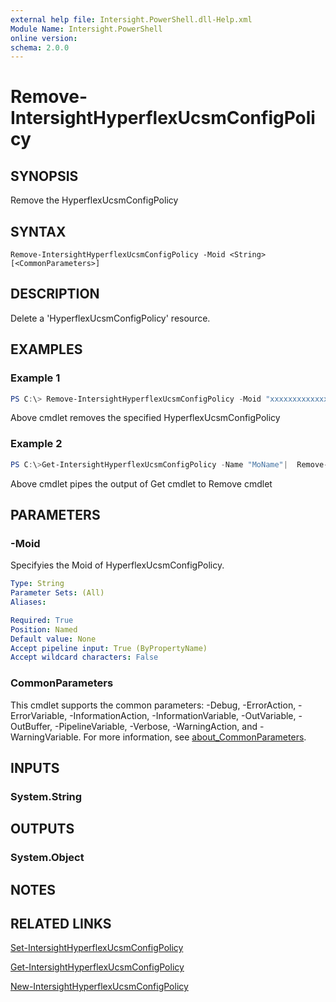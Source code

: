 ```yaml
---
external help file: Intersight.PowerShell.dll-Help.xml
Module Name: Intersight.PowerShell
online version:
schema: 2.0.0
---
```


# Remove-IntersightHyperflexUcsmConfigPolicy

## SYNOPSIS
Remove the HyperflexUcsmConfigPolicy

## SYNTAX

```
Remove-IntersightHyperflexUcsmConfigPolicy -Moid <String> [<CommonParameters>]
```

## DESCRIPTION
Delete a &apos;HyperflexUcsmConfigPolicy&apos; resource.

## EXAMPLES

### Example 1
```powershell
PS C:\> Remove-IntersightHyperflexUcsmConfigPolicy -Moid "xxxxxxxxxxxxxxxxxxxxxxxxxxx"
```
Above cmdlet removes the specified HyperflexUcsmConfigPolicy 

### Example 2
```powershell
PS C:\>Get-IntersightHyperflexUcsmConfigPolicy -Name "MoName"|  Remove-IntersightHyperflexUcsmConfigPolicy
```
Above cmdlet pipes the output of Get cmdlet to Remove cmdlet

## PARAMETERS

### -Moid
Specifyies the Moid of HyperflexUcsmConfigPolicy.

```yaml
Type: String
Parameter Sets: (All)
Aliases:

Required: True
Position: Named
Default value: None
Accept pipeline input: True (ByPropertyName)
Accept wildcard characters: False
```

### CommonParameters
This cmdlet supports the common parameters: -Debug, -ErrorAction, -ErrorVariable, -InformationAction, -InformationVariable, -OutVariable, -OutBuffer, -PipelineVariable, -Verbose, -WarningAction, and -WarningVariable. For more information, see [about_CommonParameters](http://go.microsoft.com/fwlink/?LinkID=113216).

## INPUTS

### System.String

## OUTPUTS

### System.Object
## NOTES

## RELATED LINKS

[Set-IntersightHyperflexUcsmConfigPolicy](./Set-IntersightHyperflexUcsmConfigPolicy.md)

[Get-IntersightHyperflexUcsmConfigPolicy](./Get-IntersightHyperflexUcsmConfigPolicy.md)

[New-IntersightHyperflexUcsmConfigPolicy](./New-IntersightHyperflexUcsmConfigPolicy.md)

